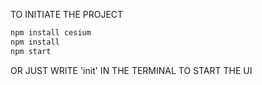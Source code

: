 TO INITIATE THE PROJECT
```sh
npm install cesium
npm install
npm start
```

OR JUST WRITE 'init' IN THE TERMINAL TO START THE UI